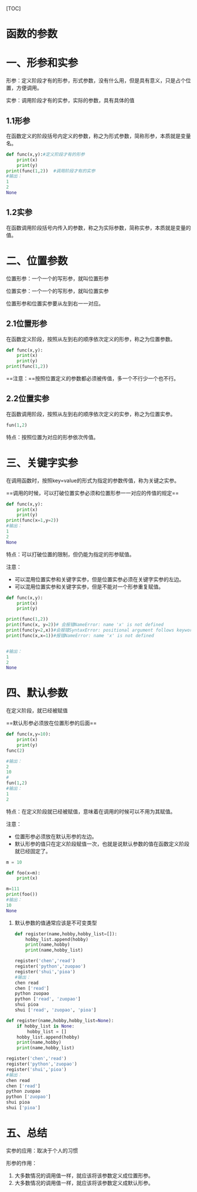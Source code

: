 [TOC]

# 函数的参数

# 一、形参和实参

形参：定义阶段才有的形参，形式参数，没有什么用，但是具有意义，只是占个位置，方便调用。

实参：调用阶段才有的实参，实际的参数，具有具体的值

## 1.1形参



在函数定义的阶段括号内定义的参数，称之为形式参数，简称形参，本质就是变量名。



```python
def func(x,y):#定义阶段才有的形参
    print(x)
    print(y)
print(func(1,2))  #调用阶段才有的实参
#输出：
1
2
None

```

## 1.2实参

在函数调用阶段括号内传入的参数，称之为实际参数，简称实参，本质就是变量的值。

# 二、位置参数

位置形参：一个一个的写形参，就叫位置形参

位置实参：一个一个的写形参，就叫位置实参

位置形参和位置实参要从左到右一一对应。

## 2.1位置形参

在函数定义阶段，按照从左到右的顺序依次定义的形参，称之为位置参数。

```python
def func(x,y):
    print(x)
    print(y)
print(func(1,2))
```

==注意：==按照位置定义的参数都必须被传值，多一个不行少一个也不行。

## 2.2位置实参

在函数调用阶段，按照从左到右的顺序依次定义的实参，称之为位置实参。

```python
fun(1,2)
```

特点：按照位置为对应的形参依次传值。

# 三、关键字实参

在调用函数时，按照key=value的形式为指定的参数传值，称为关键之实参。

==调用的时候，可以打破位置实参必须和位置形参一一对应的传值的规定==



```python
def func(x,y):
    print(x)
    print(y)
print(func(x=1,y=2))
#输出：
1
2
None
```

特点：可以打破位置的限制，但仍能为指定的形参赋值。

注意：

* 可以混用位置实参和关键字实参，但是位置实参必须在关键字实参的左边。
* 可以混用位置实参和关键字实参，但是不能对一个形参重复赋值。

```python
def func(x,y):
    print(x)
    print(y)

print(func(1,2))
print(func(x, y=2))# 会报错NameError: name 'x' is not defined
print(func(y=2,x))#会报错SyntaxError: positional argument follows keyword argument
print(func(x,x=1))#报错NameError: name 'x' is not defined


#输出：
1
2
None
```

# 四、默认参数

在定义阶段，就已经被赋值

==默认形参必须放在位置形参的后面==

```python
def func(x,y=10):
    print(x)
    print(y)
func(2)

#输出：
2
10
#
fun(1,2)
#输出：
1
2


```

特点：在定义阶段就已经被赋值，意味着在调用的时候可以不用为其赋值。

注意：

* 位置形参必须放在默认形参的左边。
* 默认形参的值只在定义阶段赋值一次，也就是说默认参数的值在函数定义阶段就已经固定了。

```python
m = 10

def foo(x=m):
    print(x)

m=111
print(foo())
#输出：
10
None

```

1. 默认参数的值通常应该是不可变类型

   ```python
   def register(name,hobby,hobby_list=[]):
       hobby_list.append(hobby)
       print(name,hobby)
       print(name,hobby_list)
   
   register('chen','read')
   register('python','zuopao')
   register('shui','pioa')
   #输出：
   chen read
   chen ['read']
   python zuopao
   python ['read', 'zuopao']
   shui pioa
   shui ['read', 'zuopao', 'pioa']
   ```

   

```python
def register(name,hobby,hobby_list=None):
    if hobby_list is None:
        hobby_list = []
    hobby_list.append(hobby)
    print(name,hobby)
    print(name,hobby_list)

register('chen','read')
register('python','zuopao')
register('shui','pioa')
#输出：
chen read
chen ['read']
python zuopao
python ['zuopao']
shui pioa
shui ['pioa']
```

# 五、总结

实参的应用：取决于个人的习惯

形参的作用：

1. 大多数情况的调用值一样，就应该将该参数定义成位置形参。
2. 大多数情况的调用值一样，就应该将该参数定义成默认形参。

